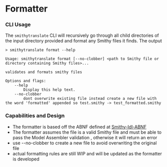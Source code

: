 # Formatter

### CLI Usage

The `smithytranslate` CLI will recursively go through all child directories of the
input directory provided and format any Smithy files it finds. The output

```
> smithytranslate format --help

Usage: smithytranslate format [--no-clobber] <path to Smithy file or directory containing Smithy files>...

validates and formats smithy files

Options and flags:
    --help
        Display this help text.
    --no-clobber
        dont overwrite existing file instead create a new file with the word 'formatted' appended so test.smithy -> test_formatted.smithy
```

### Capabilities and Design
 - The formatter is based off the ABNF defined at [Smithy-Idl-ABNF](https://smithy.io/2.0/spec/idl.html#smithy-idl-abnf)
 - The formatter assumes the file is a valid Smithy file and must be able to pass the Model Assembler validation , otherwise it will return an error
 - use --no-clobber to create a new file to avoid overwriting the original file
 - actual formatting rules are still WIP and will be updated as the formatter is developed
